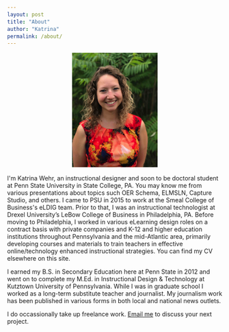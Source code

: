 ```yaml
---
layout: post
title: "About"
author: "Katrina"
permalink: /about/
---
```


<div style="text-align:center">
  <img src="/assets/IMG_1228copy2.jpg" alt="Me" width="200"/>
</div>

I'm Katrina Wehr, an instructional designer and soon to be doctoral student at Penn State University in State College, PA. You may know me from various presentations about topics such OER Schema, ELMSLN, Capture Studio, and others. I came to PSU in 2015 to work at the Smeal College of Business's eLDIG team. Prior to that, I was an instructional technologist at Drexel University’s LeBow College of Business in Philadelphia, PA. Before moving to Philadelphia, I worked in various eLearning design roles on a contract basis with private companies and K-12 and higher education institutions throughout Pennsylvania and the mid-Atlantic area, primarily developing courses and materials to train teachers in effective online/technology enhanced instructional strategies. You can find my CV elsewhere on this site. 

I earned my B.S. in Secondary Education here at Penn State in 2012 and went on to complete my M.Ed. in Instructional Design & Technology at Kutztown University of Pennsylvania. While I was in graduate school I worked as a long-term substitute teacher and journalist. My journalism work has been published in various forms in both local and national news outlets.

I do occassionally take up freelance work. [Email me](mailto:{{site.email}}) to discuss your next project.
